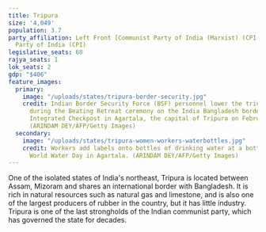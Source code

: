 ```yaml
---
title: Tripura
size: '4,049'
population: 3.7
party_affiliation: Left Front [Communist Party of India (Marxist) (CPI(M)) & Communist
  Party of India (CPI)
legislative_seats: 60
rajya_seats: 1
lok_seats: 2
gdp: "$406"
feature_images:
  primary:
    image: "/uploads/states/tripura-border-security.jpg"
    credit: Indian Border Security Force (BSF) personnel lower the tricolour flag
      during the Beating Retreat ceremony on the India Bangladesh border at Akhaura
      Integrated Checkpost in Agartala, the capital of Tripura on February 14, 2017.
      (ARINDAM DEY/AFP/Getty Images)
  secondary:
    image: "/uploads/states/tripura-women-workers-waterbottles.jpg"
    credit: Workers add labels onto bottles of drinking water at a bottling unit on
      World Water Day in Agartala. (ARINDAM DEY/AFP/Getty Images)
---
```


One of the isolated states of India's northeast, Tripura is located between Assam, Mizoram and shares an international border with Bangladesh. It is rich in natural resources such as natural gas and limestone, and is also one of the largest producers of rubber in the country, but it has little industry. Tripura is one of the last strongholds of the Indian communist party, which has governed the state for decades.
